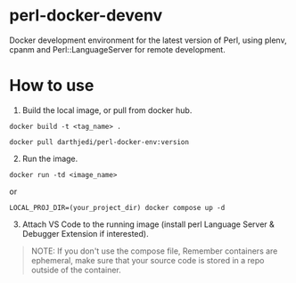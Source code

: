 # perl-docker-devenv
Docker development environment for the latest version of Perl, using plenv, cpanm and Perl::LanguageServer for remote development.

# How to use


1. Build the local image, or pull from docker hub.

```
docker build -t <tag_name> .
```


```
docker pull darthjedi/perl-docker-env:version
```

2. Run the image.

```
docker run -td <image_name> 
```

or

```
LOCAL_PROJ_DIR=(your_project_dir) docker compose up -d
```

3. Attach VS Code to the running image (install perl Language Server & Debugger Extension if interested).

> NOTE: If you don't use the compose file, Remember containers are ephemeral, make sure that your source code is stored in a repo outside of the container.
